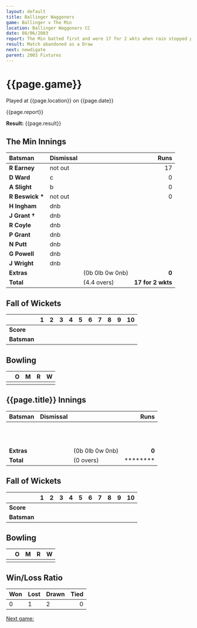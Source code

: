```yaml
---
layout: default
title: Ballinger Waggoners
game: Ballinger v The Min
location: Ballinger Waggoners CC
date: 08/06/2003
report: The Min batted first and were 17 for 2 wkts when rain stopped play
result: Match abandoned as a Draw
next: newdigate
parent: 2003 Fixtures
---
```


# {{page.game}}

Played at {{page.location}} on {{page.date}}

{{page.report}}

**Result:** {{page.result}}

## The Min Innings

| Batsman | Dismissal |  | Runs |
|:---|:---|---|---:|
| **R Earney** | not out |  | 17 |
| **D Ward** | c |  | 0 |
| **A Slight** | b |  | 0 |
| **R Beswick &#42;** | not out |  | 0 |
| **H Ingham** | dnb |  |  |
| **J Grant &#8224;** | dnb |  |  |
| **R Coyle** | dnb |  |  |
| **P Grant** | dnb |  |  |
| **N Putt** | dnb |  |  |
| **G Powell** | dnb |  |  |
| **J Wright** | dnb |  |  |
| **Extras** | | (0b 0lb 0w 0nb) | **0** |
| **Total** | | (4.4 overs) | ****17 for 2 wkts**** |

## Fall of Wickets

| | 1 | 2 | 3 | 4 | 5 | 6 | 7 | 8 | 9 | 10 |
|---|:---:|:---:|:---:|:---:|:---:|:---:|:---:|:---:|:---:|:---:|
| **Score** |  |  |  |  |  |  |  |  |  |  |
| **Batsman** |  |  |  |  |  |  |  |  |  |  |

## Bowling

| | O | M | R | W |
|---|:---|:---|:---|:---|
| |  |  |  |  |

## {{page.title}} Innings

| Batsman | Dismissal |  | Runs |
|:---|:---|---|---:|
|  |  |  |  |
|  |  |  |  |
|  |  |  |  |
|  |  |  |  |
|  |  |  |  |
|  |  |  |  |
|  |  |  |  |
|  |  |  |  |
|  |  |  |  |
|  |  |  |  |
|  |  |  |  |
| **Extras** | | (0b 0lb 0w 0nb) | **0** |
| **Total** | | (0 overs) | ******** |

## Fall of Wickets

| | 1 | 2 | 3 | 4 | 5 | 6 | 7 | 8 | 9 | 10 |
|---|:---:|:---:|:---:|:---:|:---:|:---:|:---:|:---:|:---:|:---:|
| **Score** |  |  |  |  |  |  |  |  |  |  |
| **Batsman** |  |  |  |  |  |  |  |  |  |  |

## Bowling

| | O | M | R | W |
|---|:---|:---|:---|:---|
| |  |  |  |  |

## Win/Loss Ratio

| Won | Lost | Drawn | Tied |
|:---|:---|:---|---:|
| 0 | 1 | 2 | 0 |

[Next game:]({{page.next}})
